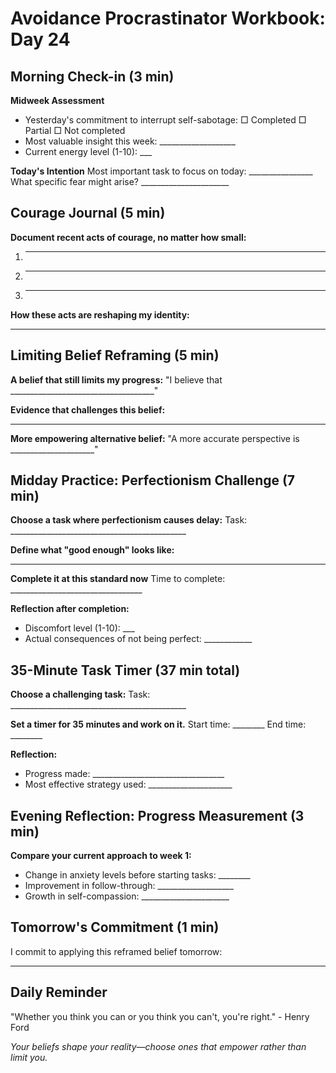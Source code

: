 # Avoidance Procrastinator Workbook: Day 24

## Morning Check-in (3 min)

**Midweek Assessment**
- Yesterday's commitment to interrupt self-sabotage: □ Completed □ Partial □ Not completed
- Most valuable insight this week: ___________________
- Current energy level (1-10): ___

**Today's Intention**
Most important task to focus on today: ________________
What specific fear might arise? ______________________

## Courage Journal (5 min)

**Document recent acts of courage, no matter how small:**
1. ________________________________________________
2. ________________________________________________
3. ________________________________________________

**How these acts are reshaping my identity:**
________________________________________________

## Limiting Belief Reframing (5 min)

**A belief that still limits my progress:**
"I believe that ____________________________________"

**Evidence that challenges this belief:**
________________________________________________

**More empowering alternative belief:**
"A more accurate perspective is _____________________"

## Midday Practice: Perfectionism Challenge (7 min)

**Choose a task where perfectionism causes delay:**
Task: ____________________________________________

**Define what "good enough" looks like:**
________________________________________________

**Complete it at this standard now**
Time to complete: _________________________________

**Reflection after completion:**
- Discomfort level (1-10): ___
- Actual consequences of not being perfect: ____________

## 35-Minute Task Timer (37 min total)

**Choose a challenging task:**
Task: ____________________________________________

**Set a timer for 35 minutes and work on it.**
Start time: ________ End time: ________

**Reflection:**
- Progress made: _________________________________
- Most effective strategy used: _____________________

## Evening Reflection: Progress Measurement (3 min)

**Compare your current approach to week 1:**
- Change in anxiety levels before starting tasks: ________
- Improvement in follow-through: ___________________
- Growth in self-compassion: ______________________

## Tomorrow's Commitment (1 min)

I commit to applying this reframed belief tomorrow:
________________________________________________

## Daily Reminder

"Whether you think you can or you think you can't, you're right." - Henry Ford

*Your beliefs shape your reality—choose ones that empower rather than limit you.*